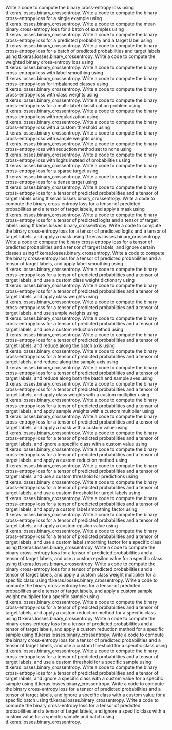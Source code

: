 Write a code to compute the binary cross-entropy loss using tf.keras.losses.binary_crossentropy.
Write a code to compute the binary cross-entropy loss for a single example using tf.keras.losses.binary_crossentropy.
Write a code to compute the mean binary cross-entropy loss for a batch of examples using tf.keras.losses.binary_crossentropy.
Write a code to compute the binary cross-entropy loss for a predicted probability and a target label using tf.keras.losses.binary_crossentropy.
Write a code to compute the binary cross-entropy loss for a batch of predicted probabilities and target labels using tf.keras.losses.binary_crossentropy.
Write a code to compute the weighted binary cross-entropy loss using tf.keras.losses.binary_crossentropy.
Write a code to compute the binary cross-entropy loss with label smoothing using tf.keras.losses.binary_crossentropy.
Write a code to compute the binary cross-entropy loss for imbalanced classes using tf.keras.losses.binary_crossentropy.
Write a code to compute the binary cross-entropy loss with class weights using tf.keras.losses.binary_crossentropy.
Write a code to compute the binary cross-entropy loss for a multi-label classification problem using tf.keras.losses.binary_crossentropy.
Write a code to compute the binary cross-entropy loss with regularization using tf.keras.losses.binary_crossentropy.
Write a code to compute the binary cross-entropy loss with a custom threshold using tf.keras.losses.binary_crossentropy.
Write a code to compute the binary cross-entropy loss with sample weights using tf.keras.losses.binary_crossentropy.
Write a code to compute the binary cross-entropy loss with reduction method set to none using tf.keras.losses.binary_crossentropy.
Write a code to compute the binary cross-entropy loss with logits instead of probabilities using tf.keras.losses.binary_crossentropy.
Write a code to compute the binary cross-entropy loss for a sparse target using tf.keras.losses.binary_crossentropy.
Write a code to compute the binary cross-entropy loss for a dense target using tf.keras.losses.binary_crossentropy.
Write a code to compute the binary cross-entropy loss for a tensor of predicted probabilities and a tensor of target labels using tf.keras.losses.binary_crossentropy.
Write a code to compute the binary cross-entropy loss for a tensor of predicted probabilities and a tensor of target labels, and apply a mask using tf.keras.losses.binary_crossentropy.
Write a code to compute the binary cross-entropy loss for a tensor of predicted logits and a tensor of target labels using tf.keras.losses.binary_crossentropy.
Write a code to compute the binary cross-entropy loss for a tensor of predicted logits and a tensor of target labels, and apply a mask using tf.keras.losses.binary_crossentropy.
Write a code to compute the binary cross-entropy loss for a tensor of predicted probabilities and a tensor of target labels, and ignore certain classes using tf.keras.losses.binary_crossentropy.
Write a code to compute the binary cross-entropy loss for a tensor of predicted probabilities and a tensor of target labels, and apply label smoothing using tf.keras.losses.binary_crossentropy.
Write a code to compute the binary cross-entropy loss for a tensor of predicted probabilities and a tensor of target labels, and use a custom class weight dictionary using tf.keras.losses.binary_crossentropy.
Write a code to compute the binary cross-entropy loss for a tensor of predicted probabilities and a tensor of target labels, and apply class weights using tf.keras.losses.binary_crossentropy.
Write a code to compute the binary cross-entropy loss for a tensor of predicted probabilities and a tensor of target labels, and use sample weights using tf.keras.losses.binary_crossentropy.
Write a code to compute the binary cross-entropy loss for a tensor of predicted probabilities and a tensor of target labels, and use a custom reduction method using tf.keras.losses.binary_crossentropy.
Write a code to compute the binary cross-entropy loss for a tensor of predicted probabilities and a tensor of target labels, and reduce along the batch axis using tf.keras.losses.binary_crossentropy.
Write a code to compute the binary cross-entropy loss for a tensor of predicted probabilities and a tensor of target labels, and reduce along the sample axis using tf.keras.losses.binary_crossentropy.
Write a code to compute the binary cross-entropy loss for a tensor of predicted probabilities and a tensor of target labels, and reduce along both the batch and sample axes using tf.keras.losses.binary_crossentropy.
Write a code to compute the binary cross-entropy loss for a tensor of predicted probabilities and a tensor of target labels, and apply class weights with a custom multiplier using tf.keras.losses.binary_crossentropy.
Write a code to compute the binary cross-entropy loss for a tensor of predicted probabilities and a tensor of target labels, and apply sample weights with a custom multiplier using tf.keras.losses.binary_crossentropy.
Write a code to compute the binary cross-entropy loss for a tensor of predicted probabilities and a tensor of target labels, and apply a mask with a custom value using tf.keras.losses.binary_crossentropy.
Write a code to compute the binary cross-entropy loss for a tensor of predicted probabilities and a tensor of target labels, and ignore a specific class with a custom value using tf.keras.losses.binary_crossentropy.
Write a code to compute the binary cross-entropy loss for a tensor of predicted probabilities and a tensor of target labels, and apply a custom reduction method using tf.keras.losses.binary_crossentropy.
Write a code to compute the binary cross-entropy loss for a tensor of predicted probabilities and a tensor of target labels, and use a custom threshold for predictions using tf.keras.losses.binary_crossentropy.
Write a code to compute the binary cross-entropy loss for a tensor of predicted probabilities and a tensor of target labels, and use a custom threshold for target labels using tf.keras.losses.binary_crossentropy.
Write a code to compute the binary cross-entropy loss for a tensor of predicted probabilities and a tensor of target labels, and apply a custom label smoothing factor using tf.keras.losses.binary_crossentropy.
Write a code to compute the binary cross-entropy loss for a tensor of predicted probabilities and a tensor of target labels, and apply a custom epsilon value using tf.keras.losses.binary_crossentropy.
Write a code to compute the binary cross-entropy loss for a tensor of predicted probabilities and a tensor of target labels, and use a custom label smoothing factor for a specific class using tf.keras.losses.binary_crossentropy.
Write a code to compute the binary cross-entropy loss for a tensor of predicted probabilities and a tensor of target labels, and use a custom epsilon value for a specific class using tf.keras.losses.binary_crossentropy.
Write a code to compute the binary cross-entropy loss for a tensor of predicted probabilities and a tensor of target labels, and apply a custom class weight multiplier for a specific class using tf.keras.losses.binary_crossentropy.
Write a code to compute the binary cross-entropy loss for a tensor of predicted probabilities and a tensor of target labels, and apply a custom sample weight multiplier for a specific sample using tf.keras.losses.binary_crossentropy.
Write a code to compute the binary cross-entropy loss for a tensor of predicted probabilities and a tensor of target labels, and apply a custom reduction method for a specific class using tf.keras.losses.binary_crossentropy.
Write a code to compute the binary cross-entropy loss for a tensor of predicted probabilities and a tensor of target labels, and apply a custom reduction method for a specific sample using tf.keras.losses.binary_crossentropy.
Write a code to compute the binary cross-entropy loss for a tensor of predicted probabilities and a tensor of target labels, and use a custom threshold for a specific class using tf.keras.losses.binary_crossentropy.
Write a code to compute the binary cross-entropy loss for a tensor of predicted probabilities and a tensor of target labels, and use a custom threshold for a specific sample using tf.keras.losses.binary_crossentropy.
Write a code to compute the binary cross-entropy loss for a tensor of predicted probabilities and a tensor of target labels, and ignore a specific class with a custom value for a specific sample using tf.keras.losses.binary_crossentropy.
Write a code to compute the binary cross-entropy loss for a tensor of predicted probabilities and a tensor of target labels, and ignore a specific class with a custom value for a specific batch using tf.keras.losses.binary_crossentropy.
Write a code to compute the binary cross-entropy loss for a tensor of predicted probabilities and a tensor of target labels, and ignore a specific class with a custom value for a specific sample and batch using tf.keras.losses.binary_crossentropy.